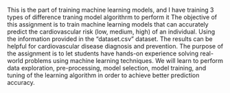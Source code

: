 
This is the part of training machine learning models, and I have training 3 types of difference traning model algorithrm to perform it 
The objective of this assignment is to train machine learning models that can accurately predict the cardiovascular risk (low, medium, high) of an individual.
Using the information provided in the “dataset.csv” dataset. The results can be helpful for cardiovascular disease diagnosis and prevention.
The purpose of the assignment is to let students have hands-on experience solving real-world problems using machine learning techniques. 
We will learn to perform data exploration, pre-processing, model selection, model training, and tuning of the learning algorithm in order to achieve better prediction accuracy.

